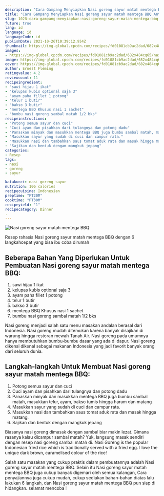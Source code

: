 ```yaml
---
description: "Cara Gampang Menyiapkan Nasi goreng sayur matah mentega BBQ Anti Gagal"
title: "Cara Gampang Menyiapkan Nasi goreng sayur matah mentega BBQ Anti Gagal"
slug: 1028-cara-gampang-menyiapkan-nasi-goreng-sayur-matah-mentega-bbq-anti-gagal
future: true
lang: id
language: id
languageCode: id
publishDate: 2021-10-26T10:39:12.954Z 
thumbnail: https://img-global.cpcdn.com/recipes/fd01081cb9ac2dad/682x484cq65/nasi-goreng-sayur-matah-mentega-bbq-foto-resep-utama.png
images:
- https://img-global.cpcdn.com/recipes/fd01081cb9ac2dad/682x484cq65/nasi-goreng-sayur-matah-mentega-bbq-foto-resep-utama.png
image: https://img-global.cpcdn.com/recipes/fd01081cb9ac2dad/682x484cq65/nasi-goreng-sayur-matah-mentega-bbq-foto-resep-utama.png
cover: https://img-global.cpcdn.com/recipes/fd01081cb9ac2dad/682x484cq65/nasi-goreng-sayur-matah-mentega-bbq-foto-resep-utama.png
author: Ernest Fleming
ratingvalue: 4.2
reviewcount: 11
recipeingredient:
- "sawi hijau 1 ikat"
- "kelupas kubis optional saja 3"
- "ayam paha fillet 1 potong"
- "telur 1 butir"
- "bakso 3 butir"
- "mentega BBQ Khusus nasi 1 sachet"
- "bumbu nasi goreng sambal matah 1/2 bks"
recipeinstructions:
- "Potong semua sayur dan cuci"
- "Cuci ayam dan pisahkan dari tulangnya dan potong dadu"
- "Panaskan minyak dan masukkan mentega BBQ juga bumbu sambal matah, masukkan telur, ayam, bakso tumis hingga harum dan matang"
- "Masukkan sayur yang sudah di cuci dan campur rata."
- "Masukkan nasi dan tambahkan saus tomat aduk rata dan masak hingga matang."
- "Sajikan dan bentuk dengan mangkuk jepang"
categories:
- Resep
tags:
- nasi
- goreng
- sayur

katakunci: nasi goreng sayur 
nutrition: 106 calories
recipecuisine: Indonesian
preptime: "PT20M"
cooktime: "PT30M"
recipeyield: "1"
recipecategory: Dinner
. 
---
```



![Nasi goreng sayur matah mentega BBQ](https://img-global.cpcdn.com/recipes/fd01081cb9ac2dad/682x484cq65/nasi-goreng-sayur-matah-mentega-bbq-foto-resep-utama.png)

Resep rahasia Nasi goreng sayur matah mentega BBQ    dengan 6 langkahcepat yang bisa ibu coba dirumah

<!--inarticleads1-->

## Beberapa Bahan Yang Diperlukan Untuk Pembuatan Nasi goreng sayur matah mentega BBQ:

1. sawi hijau 1 ikat
1. kelupas kubis optional saja 3
1. ayam paha fillet 1 potong
1. telur 1 butir
1. bakso 3 butir
1. mentega BBQ Khusus nasi 1 sachet
1. bumbu nasi goreng sambal matah 1/2 bks

Nasi goreng menjadi salah satu menu masakan andalan berasal dari Indonesia. Nasi goreng mudah ditemukan karena banyak disajikan di warung hingga restoran mewah Tanah Air. Nasi goreng pada umumnya hanya membutuhkan bumbu-bumbu dasar yang ada di dapur. Nasi goreng dikenal dikenal sebagai makanan Indonesia yang jadi favorit banyak orang dari seluruh dunia. 

<!--inarticleads2-->

## Langkah-langkah Untuk Membuat Nasi goreng sayur matah mentega BBQ:

1. Potong semua sayur dan cuci
1. Cuci ayam dan pisahkan dari tulangnya dan potong dadu
1. Panaskan minyak dan masukkan mentega BBQ juga bumbu sambal matah, masukkan telur, ayam, bakso tumis hingga harum dan matang
1. Masukkan sayur yang sudah di cuci dan campur rata.
1. Masukkan nasi dan tambahkan saus tomat aduk rata dan masak hingga matang.
1. Sajikan dan bentuk dengan mangkuk jepang


Biasanya nasi goreng dimasak dengan sambal biar makin lezat. Gimana rasanya kalau dicampur sambal matah? Yuk, langsung masak sendiri dengan resep nasi goreng sambal matah di. Nasi Goreng is the popular Indonesian fried rice which is traditionally served with a fried egg. I love the unique dark brown, caramelised colour of the rice! 

Salah satu masakan yang cukup praktis dalam pembuatannya adalah  Nasi goreng sayur matah mentega BBQ. Selain itu  Nasi goreng sayur matah mentega BBQ  juga cukup banyak digemari oleh semua kalangan, Cara penyajiannya juga cukup mudah, cukup sediakan bahan-bahan diatas lalu lakukan 6 langkah, dan  Nasi goreng sayur matah mentega BBQ  pun siap di hidangkan. selamat mencoba !
